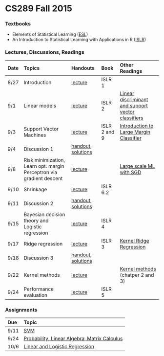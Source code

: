 # CS289 Fall 2015

### Textbooks

* Elements of Statistical Learning ([ESL](http://statweb.stanford.edu/~tibs/ElemStatLearn/))
* An Introduction to Statistical Learning with Applications in R ([ISLR](http://www-bcf.usc.edu/~gareth/ISL/getbook.html))

### Lectures, Discussions, Readings

Date | Topics | Handouts | Book | Other Readings
:-- | :-- | :-- | :-- | :--
8/27 | Introduction | [lecture](./lecture/Lecture_1_slides.pdf) | ISLR 1 |
9/1 | Linear models | [lecture](./lecture/CS189_lecture2_final_fall2015.pptx)| ISLR 2 | [Linear discriminant and support vector classifiers](./articles/guyon_stork_nips98.pdf)
9/3 | Support Vector Machines | [lecture](./lecture/CS189_lecture3_final_fall2015.pptx)| ISLR 2 and 9 | [Introduction to Large Margin Classifier](./articles/large_margin.pdf)
9/4 | Discussion 1 | [handout](./discussion/discussion01.pdf), [solutions](./discussion/discussion01_solution.pdf) | |
9/8 | Risk minimization, Learn opt. margin Perceptron via gradient descent | [lecture](./lecture/CS189_lecture4_final_fall2015.pptx) | | [Large scale ML with SGD](./articles/compstat-2010.pdf)
9/10 | Shrinkage | [lecture](./lecture/CS189_lecture5_shrinkage_fall2015.pptx) | ISLR 6.2 |
9/11 | Discussion 2 | [handout](./discussion/discussion02.pdf), [solutions](./discussion/discussion02_solutions.pdf) | |
9/15 | Bayesian decision theory and Logistic regression | [lecture](./lecture/CS189_lecture6_logistic_regression_fall2015_final.pptx) | ISLR 4 |
9/17 | Ridge regression | [lecture](./lecture/CS189_lecture7_ridge_regression_fall2015_final.pptx) | ISLR 3 | [Kernel Ridge Regression](./articles/KernelRidge.pdf)
9/18 | Discussion 3 | [handout](./discussion/discussion03.pdf), [solutions](./discussion/discussion03_solutions.pdf) | |
9/22 | Kernel methods | [lecture](./lecture/CS189_lecture8_kernel_machines_fall2015_final.pptx) | | [Kernel methods](./articles/Kernel_Methods_for_Pattern_Analysis_-_John_Shawe-Taylor_&_Nello_Christianini.pdf) (chatper 2 and 3)
9/24 | Performance evaluation | [lecture](./lecture/CS189_lecture9_performance_evaluation_fall2015_final.pptx) | ISLR 5 | 

### Assignments
Due | Topic
:-- | :--
9/11 | [SVM](./hw1/hw1.pdf)
9/24 | [Probability, Linear Algebra, Matrix Calculus](./hw2/hw2.pdf)
10/6 | [Linear and Logistic Regression](./hw3/hw3.pdf)
